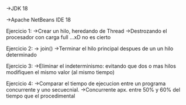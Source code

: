 ->JDK 18

->Apache NetBeans IDE 18

Ejercicio 1:
	->Crear un hilo, heredando de Thread
	->Destrozando el procesador con carga full ...xD no es cierto

Ejercicio 2:
	-> join()
	->Terminar el hilo principal despues de un un hilo determinado

Ejercicio 3:
	->Eliminar el indeterminismo: evitando que dos o mas hilos modifiquen el mismo valor (al mismo tiempo)

Ejercicio 4: 
	->Comparar el tiempo de ejecucion entre un programa concurrente y uno secuecnial.
	->Concurrente apx. entre 50% y 60% del tiempo que el procedimental
